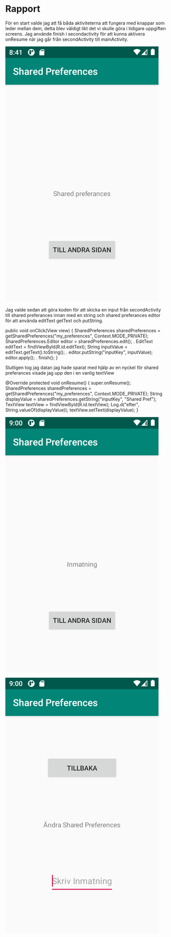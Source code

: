 
# Rapport

För en start valde jag att få båda aktiviteterna att fungera med knappar som leder mellan 
dem, detta blev väldigt likt det vi skulle göra i tidigare uppgiften screens. Jag använde
finish i secondactivity för att kunna aktivera onResume när jag går från secondActivity 
till mainActivity.

![img.png](img.png)

Jag valde sedan att göra koden för att skicka en input från secondActivity till shared 
preferances innan med en string och shared preferances editor för att använda editText 
getText och putString. 

public void onClick(View view) {
    SharedPreferences sharedPreferences = getSharedPreferences("my_preferences", Context.MODE_PRIVATE);
    SharedPreferences.Editor editor = sharedPreferences.edit();
.
    EditText editText = findViewById(R.id.editText);
    String inputValue = editText.getText().toString();
.
    editor.putString("inputKey", inputValue);
    editor.apply();
.
    finish();
}

Slutligen tog jag datan jag hade sparat med hjälp av en nyckel för shared preferances
visade jag upp den i en vanlig textView

@Override
protected void onResume() {
    super.onResume();
    SharedPreferences sharedPreferences = getSharedPreferences("my_preferences", Context.MODE_PRIVATE);
    String displayValue = sharedPreferences.getString("inputKey", "Shared Pref");
    TextView textView = findViewById(R.id.textView);
    Log.d("efter", String.valueOf(displayValue));
    textView.setText(displayValue);
}

![img_1.png](img_1.png)

![img_2.png](img_2.png)